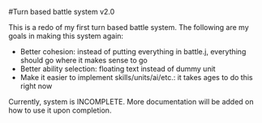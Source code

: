 #Turn based battle system v2.0

This is a redo of my first turn based battle system. The following are my goals in making this system again:
 - Better cohesion: instead of putting everything in battle.j, everything should go where it makes sense to go
 - Better ability selection: floating text instead of dummy unit
 - Make it easier to implement skills/units/ai/etc.: it takes ages to do this right now
 
 Currently, system is INCOMPLETE.
 More documentation will be added on how to use it upon completion.
